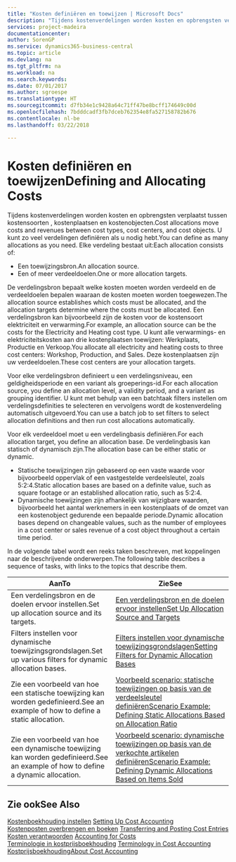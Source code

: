 ```yaml
---
title: "Kosten definiëren en toewijzen | Microsoft Docs"
description: "Tijdens kostenverdelingen worden kosten en opbrengsten verplaatst tussen kostensoorten , kostenplaatsen en kostenobjecten. U kunt zo veel verdelingen definiëren als u nodig hebt."
services: project-madeira
documentationcenter: 
author: SorenGP
ms.service: dynamics365-business-central
ms.topic: article
ms.devlang: na
ms.tgt_pltfrm: na
ms.workload: na
ms.search.keywords: 
ms.date: 07/01/2017
ms.author: sgroespe
ms.translationtype: HT
ms.sourcegitcommit: d7fb34e1c9428a64c71ff47be8bcff174649c00d
ms.openlocfilehash: 7bdddcadf3fb7dceb762354e8fa527158782b676
ms.contentlocale: nl-be
ms.lasthandoff: 03/22/2018

---
```

# <a name="defining-and-allocating-costs"></a><span data-ttu-id="c3ff0-104">Kosten definiëren en toewijzen</span><span class="sxs-lookup"><span data-stu-id="c3ff0-104">Defining and Allocating Costs</span></span>
<span data-ttu-id="c3ff0-105">Tijdens kostenverdelingen worden kosten en opbrengsten verplaatst tussen kostensoorten , kostenplaatsen en kostenobjecten.</span><span class="sxs-lookup"><span data-stu-id="c3ff0-105">Cost allocations move costs and revenues between cost types, cost centers, and cost objects.</span></span> <span data-ttu-id="c3ff0-106">U kunt zo veel verdelingen definiëren als u nodig hebt.</span><span class="sxs-lookup"><span data-stu-id="c3ff0-106">You can define as many allocations as you need.</span></span> <span data-ttu-id="c3ff0-107">Elke verdeling bestaat uit:</span><span class="sxs-lookup"><span data-stu-id="c3ff0-107">Each allocation consists of:</span></span>  

-   <span data-ttu-id="c3ff0-108">Een toewijzingsbron.</span><span class="sxs-lookup"><span data-stu-id="c3ff0-108">An allocation source.</span></span>  
-   <span data-ttu-id="c3ff0-109">Een of meer verdeeldoelen.</span><span class="sxs-lookup"><span data-stu-id="c3ff0-109">One or more allocation targets.</span></span>  

<span data-ttu-id="c3ff0-110">De verdelingsbron bepaalt welke kosten moeten worden verdeeld en de verdeeldoelen bepalen waaraan de kosten moeten worden toegewezen.</span><span class="sxs-lookup"><span data-stu-id="c3ff0-110">The allocation source establishes which costs must be allocated, and the allocation targets determine where the costs must be allocated.</span></span> <span data-ttu-id="c3ff0-111">Een verdelingsbron kan bijvoorbeeld zijn de kosten voor de kostensoort elektriciteit en verwarming.</span><span class="sxs-lookup"><span data-stu-id="c3ff0-111">For example, an allocation source can be the costs for the Electricity and Heating cost type.</span></span> <span data-ttu-id="c3ff0-112">U kunt alle verwarmings- en elektriciteitskosten aan drie kostenplaatsen toewijzen: Werkplaats, Productie en Verkoop.</span><span class="sxs-lookup"><span data-stu-id="c3ff0-112">You allocate all electricity and heating costs to three cost centers: Workshop, Production, and Sales.</span></span> <span data-ttu-id="c3ff0-113">Deze kostenplaatsen zijn uw verdeeldoelen.</span><span class="sxs-lookup"><span data-stu-id="c3ff0-113">These cost centers are your allocation targets.</span></span>  

<span data-ttu-id="c3ff0-114">Voor elke verdelingsbron definieert u een verdelingsniveau, een geldigheidsperiode en een variant als groeperings-id.</span><span class="sxs-lookup"><span data-stu-id="c3ff0-114">For each allocation source, you define an allocation level, a validity period, and a variant as grouping identifier.</span></span> <span data-ttu-id="c3ff0-115">U kunt met behulp van een batchtaak filters instellen om verdelingsdefinities te selecteren en vervolgens wordt de kostenverdeling automatisch uitgevoerd.</span><span class="sxs-lookup"><span data-stu-id="c3ff0-115">You can use a batch job to set filters to select allocation definitions and then run cost allocations automatically.</span></span>  

<span data-ttu-id="c3ff0-116">Voor elk verdeeldoel moet u een verdelingbasis definiëren.</span><span class="sxs-lookup"><span data-stu-id="c3ff0-116">For each allocation target, you define an allocation base.</span></span> <span data-ttu-id="c3ff0-117">De verdelingbasis kan statisch of dynamisch zijn.</span><span class="sxs-lookup"><span data-stu-id="c3ff0-117">The allocation base can be either static or dynamic.</span></span>  

-   <span data-ttu-id="c3ff0-118">Statische toewijzingen zijn gebaseerd op een vaste waarde voor bijvoorbeeld oppervlak of een vastgestelde verdeelsleutel, zoals 5:2:4.</span><span class="sxs-lookup"><span data-stu-id="c3ff0-118">Static allocation bases are based on a definite value, such as square footage or an established allocation ratio, such as 5:2:4.</span></span>  
-   <span data-ttu-id="c3ff0-119">Dynamische toewijzingen zijn afhankelijk van wijzigbare waarden, bijvoorbeeld het aantal werknemers in een kostenplaats of de omzet van een kostenobject gedurende een bepaalde periode.</span><span class="sxs-lookup"><span data-stu-id="c3ff0-119">Dynamic allocation bases depend on changeable values, such as the number of employees in a cost center or sales revenue of a cost object throughout a certain time period.</span></span>  

<span data-ttu-id="c3ff0-120">In de volgende tabel wordt een reeks taken beschreven, met koppelingen naar de beschrijvende onderwerpen.</span><span class="sxs-lookup"><span data-stu-id="c3ff0-120">The following table describes a sequence of tasks, with links to the topics that describe them.</span></span>

|<span data-ttu-id="c3ff0-121">Aan</span><span class="sxs-lookup"><span data-stu-id="c3ff0-121">To</span></span>|<span data-ttu-id="c3ff0-122">Zie</span><span class="sxs-lookup"><span data-stu-id="c3ff0-122">See</span></span>|  
|--------|---------|  
|<span data-ttu-id="c3ff0-123">Een verdelingsbron en de doelen ervoor instellen.</span><span class="sxs-lookup"><span data-stu-id="c3ff0-123">Set up allocation source and its targets.</span></span>|[<span data-ttu-id="c3ff0-124">Een verdelingsbron en de doelen ervoor instellen</span><span class="sxs-lookup"><span data-stu-id="c3ff0-124">Set Up Allocation Source and Targets</span></span>](finance-how-to-set-up-allocation-source-and-targets.md)|  
|<span data-ttu-id="c3ff0-125">Filters instellen voor dynamische toewijzingsgrondslagen.</span><span class="sxs-lookup"><span data-stu-id="c3ff0-125">Set up various filters for dynamic allocation bases.</span></span>|[<span data-ttu-id="c3ff0-126">Filters instellen voor dynamische toewijzingsgrondslagen</span><span class="sxs-lookup"><span data-stu-id="c3ff0-126">Setting Filters for Dynamic Allocation Bases</span></span>](finance-setting-filters-for-dynamic-allocation-bases.md)|  
|<span data-ttu-id="c3ff0-127">Zie een voorbeeld van hoe een statische toewijzing kan worden gedefinieerd.</span><span class="sxs-lookup"><span data-stu-id="c3ff0-127">See an example of how to define a static allocation.</span></span>|[<span data-ttu-id="c3ff0-128">Voorbeeld scenario: statische toewijzingen op basis van de verdeelsleutel definiëren</span><span class="sxs-lookup"><span data-stu-id="c3ff0-128">Scenario Example: Defining Static Allocations Based on Allocation Ratio</span></span>](finance-scenario-example-defining-static-allocations-based-on-allocation-ratio.md)|  
|<span data-ttu-id="c3ff0-129">Zie een voorbeeld van hoe een dynamische toewijzing kan worden gedefinieerd.</span><span class="sxs-lookup"><span data-stu-id="c3ff0-129">See an example of how to define a dynamic allocation.</span></span>|[<span data-ttu-id="c3ff0-130">Voorbeeld scenario: dynamische toewijzingen op basis van de verkochte artikelen definiëren</span><span class="sxs-lookup"><span data-stu-id="c3ff0-130">Scenario Example: Defining Dynamic Allocations Based on Items Sold</span></span>](finance-scenario-example-defining-dynamic-allocations-based-on-items-sold.md)|  

## <a name="see-also"></a><span data-ttu-id="c3ff0-131">Zie ook</span><span class="sxs-lookup"><span data-stu-id="c3ff0-131">See Also</span></span>  
 <span data-ttu-id="c3ff0-132">[Kostenboekhouding instellen](finance-set-up-cost-accounting.md) </span><span class="sxs-lookup"><span data-stu-id="c3ff0-132">[Setting Up Cost Accounting](finance-set-up-cost-accounting.md) </span></span>  
 <span data-ttu-id="c3ff0-133">[Kostenposten overbrengen en boeken](finance-transfer-and-post-cost-entries.md) </span><span class="sxs-lookup"><span data-stu-id="c3ff0-133">[Transferring and Posting Cost Entries](finance-transfer-and-post-cost-entries.md) </span></span>  
 <span data-ttu-id="c3ff0-134">[Kosten verantwoorden](finance-manage-cost-accounting.md) </span><span class="sxs-lookup"><span data-stu-id="c3ff0-134">[Accounting for Costs](finance-manage-cost-accounting.md) </span></span>  
 <span data-ttu-id="c3ff0-135">[Terminologie in kostprijsboekhouding](finance-terminology-in-cost-accounting.md) </span><span class="sxs-lookup"><span data-stu-id="c3ff0-135">[Terminology in Cost Accounting](finance-terminology-in-cost-accounting.md) </span></span>  
 [<span data-ttu-id="c3ff0-136">Kostprijsboekhouding</span><span class="sxs-lookup"><span data-stu-id="c3ff0-136">About Cost Accounting</span></span>](finance-about-cost-accounting.md)

